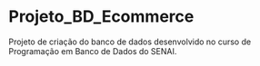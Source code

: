 # Projeto_BD_Ecommerce
Projeto de criação do banco de dados desenvolvido no curso de Programação em Banco de Dados do SENAI.
